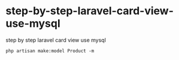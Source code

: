 # step-by-step-laravel-card-view-use-mysql
step by step laravel card view use mysql


```
php artisan make:model Product -m
```
